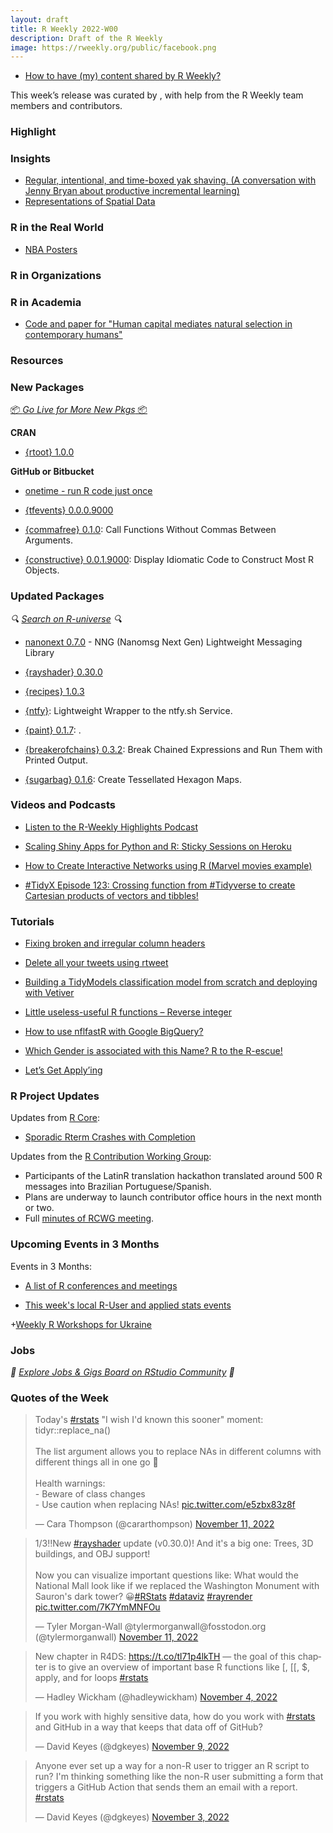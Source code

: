 ```yaml
---
layout: draft
title: R Weekly 2022-W00
description: Draft of the R Weekly
image: https://rweekly.org/public/facebook.png
---
```



+ [How to have (my) content shared by R Weekly?](https://github.com/rweekly/rweekly.org#how-to-have-my-content-shared-by-r-weekly)

This week’s release was curated by [](), with help from the R Weekly team members and contributors.



###  Highlight



### Insights

* [Regular, intentional, and time-boxed yak shaving. (A conversation with Jenny Bryan about productive incremental learning)](https://www.pipinghotdata.com/posts/2022-11-02-regular-intentional-and-time-boxed-yak-shaving/)
* [Representations of Spatial Data](https://josiahparry.com/post/2022-10-03-spacetime-representations/)

### R in the Real World

* [NBA Posters](https://www.abdoulblog.com/posts/2022-09-26_nba-players-squad/nba-players-squad)

###  R in Organizations



###  R in Academia

* [Code and paper for "Human capital mediates natural selection in contemporary humans"](https://github.com/hughjonesd/why-natural-selection)

###  Resources



###  New Packages

<p class="added-hostname"><a href="https://rweekly.org/live" target="_blank" class="externalLink">📦 <i>Go Live for More New Pkgs</i> 📦</a></p>


**CRAN**

+ [{rtoot} 1.0.0](http://blog.schochastics.net/post/rtoot-collecting-and-analyzing-mastodon-data/)


**GitHub or Bitbucket**

* [onetime - run R code just once](https://github.com/hughjonesd/onetime)

* [{tfevents} 0.0.0.9000](https://github.com/mlverse/tfevents)

+ [{commafree} 0.1.0](https://github.com/t-kalinowski/commafree): Call Functions Without Commas Between Arguments.

+ [{constructive} 0.0.1.9000](https://github.com/cynkra/constructive): Display Idiomatic Code to Construct Most R Objects.

### Updated Packages

<i>🔍 [Search on R-universe](https://r-universe.dev/search/) 🔍</i>

* [nanonext 0.7.0](https://cran.r-project.org/package=nanonext) - NNG (Nanomsg Next Gen) Lightweight Messaging Library

* [{rayshader} 0.30.0](https://github.com/tylermorganwall/rayshader)

* [{recipes} 1.0.3](https://cran.r-project.org/package=recipes)

* [{ntfy}](https://github.com/jonocarroll/ntfy): Lightweight Wrapper to the ntfy.sh Service.

+ [{paint} 0.1.7](https://github.com/MilesMcBain/paint): .

* [{breakerofchains} 0.3.2](https://github.com/MilesMcBain/breakerofchains): Break Chained Expressions and Run Them with Printed Output.

* [{sugarbag} 0.1.6](https://github.com/srkobakian/sugarbag): Create Tessellated Hexagon Maps.

###  Videos and Podcasts

* [Listen to the R-Weekly Highlights Podcast](https://rweekly.fireside.fm/)

* [Scaling Shiny Apps for Python and R: Sticky Sessions on Heroku](https://www.youtube.com/watch?v=-bCtShSHsfA)

* [How to Create Interactive Networks using R (Marvel movies example)](https://youtu.be/hgUJ-UFv4YY)

+ [#TidyX Episode 123: Crossing function from #Tidyverse to create Cartesian products of vectors and tibbles!](https://www.youtube.com/watch?v=rtVpbedQ2Fw&feature=youtu.be)

###  Tutorials

+ [Fixing broken and irregular column headers](https://luisdva.github.io/rstats/mash-colnames/)

* [Delete all your tweets using rtweet](https://juliasilge.com/blog/delete-tweets/)

+ [Building a TidyModels classification model from scratch and deploying with Vetiver](https://hutsons-hacks.info/building-a-tidymodels-classification-model-from-scratch-and-deploying-with-vetiver)

+ [Little useless-useful R functions – Reverse integer](https://tomaztsql.wordpress.com/2022/11/09/little-useless-useful-r-functions-reverse-integer/)

+ [How to use nflfastR with Google BigQuery?](https://rstats-tips.net/2022/11/06/how-to-use-nflfastr-with-google-bigquery/)

+ [Which Gender is associated with this Name? R to the R-escue!](https://blog.ephorie.de/which-gender-is-associated-with-this-name-r-to-the-r-escue)

+ [Let’s Get Apply’ing](https://drmowinckels.io/blog/2022-11-07-lets-get-applying/)

<!--<div class="post-more-begin></div><div class="post-more-end"></div>-->

###  R Project Updates

Updates from [R Core](http://developer.r-project.org/blosxom.cgi/R-devel/NEWS):

+ [Sporadic Rterm Crashes with Completion](https://blog.r-project.org/2022/11/01/sporadic-rterm-crashes-with-completion/)

Updates from the [R Contribution Working Group](https://contributor.r-project.org/working-group):
 - Participants of the LatinR translation hackathon translated around 500 R messages into Brazilian Portuguese/Spanish.
 - Plans are underway to launch contributor office hours in the next month or two.
 - Full [minutes of RCWG meeting](https://github.com/r-devel/rcontribution/blob/main/team_minutes/2022-10-18.md). 


###  Upcoming Events in 3 Months

Events in 3 Months:


+ [A list of R conferences and meetings](https://jumpingrivers.github.io/meetingsR/events.html)

+ [This week's local R-User and applied stats events](https://community.rstudio.com/c/irl)

+[Weekly R Workshops for Ukraine](https://sites.google.com/view/dariia-mykhailyshyna/main/r-workshops-for-ukraine)


### Jobs

<i>💼 [Explore Jobs & Gigs Board on RStudio Community](https://community.rstudio.com/c/jobs/) 💼</i>

###  Quotes of the Week

<blockquote class="twitter-tweet"><p lang="en" dir="ltr">Today&#39;s <a href="https://twitter.com/hashtag/rstats?src=hash&amp;ref_src=twsrc%5Etfw">#rstats</a> &quot;I wish I&#39;d known this sooner&quot; moment:<br>tidyr::replace_na()<br><br>The list argument allows you to replace NAs in different columns with different things all in one go 🥳<br><br>Health warnings:<br>- Beware of class changes<br>- Use caution when replacing NAs! <a href="https://t.co/e5zbx83z8f">pic.twitter.com/e5zbx83z8f</a></p>&mdash; Cara Thompson (@cararthompson) <a href="https://twitter.com/cararthompson/status/1591112920363958273?ref_src=twsrc%5Etfw">November 11, 2022</a></blockquote> <script async src="https://platform.twitter.com/widgets.js" charset="utf-8"></script> 

<blockquote class="twitter-tweet"><p lang="en" dir="ltr">1/3‼️New <a href="https://twitter.com/hashtag/rayshader?src=hash&amp;ref_src=twsrc%5Etfw">#rayshader</a> update (v0.30.0)! And it&#39;s a big one: Trees, 3D buildings, and OBJ support!<br><br>Now you can visualize important questions like: What would the National Mall look like if we replaced the Washington Monument with Sauron&#39;s dark tower? 😀<a href="https://twitter.com/hashtag/RStats?src=hash&amp;ref_src=twsrc%5Etfw">#RStats</a> <a href="https://twitter.com/hashtag/dataviz?src=hash&amp;ref_src=twsrc%5Etfw">#dataviz</a> <a href="https://twitter.com/hashtag/rayrender?src=hash&amp;ref_src=twsrc%5Etfw">#rayrender</a> <a href="https://t.co/7K7YmMNFOu">pic.twitter.com/7K7YmMNFOu</a></p>&mdash; Tyler Morgan-Wall @tylermorganwall@fosstodon.org (@tylermorganwall) <a href="https://twitter.com/tylermorganwall/status/1591071556738113537?ref_src=twsrc%5Etfw">November 11, 2022</a></blockquote> <script async src="https://platform.twitter.com/widgets.js" charset="utf-8"></script> 

<blockquote class="twitter-tweet"><p lang="en" dir="ltr">New chapter in R4DS: <a href="https://t.co/tl71p4lkTH">https://t.co/tl71p4lkTH</a> — the goal of this chapter is to give an overview of important base R functions like [, [[, $, apply, and for loops <a href="https://twitter.com/hashtag/rstats?src=hash&amp;ref_src=twsrc%5Etfw">#rstats</a></p>&mdash; Hadley Wickham (@hadleywickham) <a href="https://twitter.com/hadleywickham/status/1588559719408406528?ref_src=twsrc%5Etfw">November 4, 2022</a></blockquote> <script async src="https://platform.twitter.com/widgets.js" charset="utf-8"></script> 

<blockquote class="twitter-tweet"><p lang="en" dir="ltr">If you work with highly sensitive data, how do you work with <a href="https://twitter.com/hashtag/rstats?src=hash&amp;ref_src=twsrc%5Etfw">#rstats</a> and GitHub in a way that keeps that data off of GitHub?</p>&mdash; David Keyes (@dgkeyes) <a href="https://twitter.com/dgkeyes/status/1590487256955228160?ref_src=twsrc%5Etfw">November 9, 2022</a></blockquote> <script async src="https://platform.twitter.com/widgets.js" charset="utf-8"></script> 

<blockquote class="twitter-tweet"><p lang="en" dir="ltr">Anyone ever set up a way for a non-R user to trigger an R script to run? I&#39;m thinking something like the non-R user submitting a form that triggers a GitHub Action that sends them an email with a report. <a href="https://twitter.com/hashtag/rstats?src=hash&amp;ref_src=twsrc%5Etfw">#rstats</a></p>&mdash; David Keyes (@dgkeyes) <a href="https://twitter.com/dgkeyes/status/1588319641272999936?ref_src=twsrc%5Etfw">November 3, 2022</a></blockquote> <script async src="https://platform.twitter.com/widgets.js" charset="utf-8"></script> 

